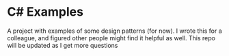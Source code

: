 # C# Examples

A project with examples of some design patterns (for now). I wrote this for a colleague, and figured other people might find it helpful as well. This repo will be updated as I get more questions
